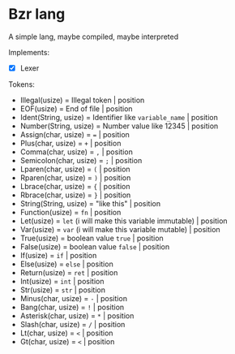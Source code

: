 # Bzr lang

A simple lang, maybe compiled, maybe interpreted

Implements: <br>
- [x] Lexer

Tokens:
- Illegal(usize) = Illegal token | position
- EOF(usize) = End of file | position
- Ident(String, usize) = Identifier like `variable_name` | position
- Number(String, usize) = Number value like 12345 | position
- Assign(char, usize) = `=` | position
- Plus(char, usize) = `+` | position
- Comma(char, usize) = `,` | position
- Semicolon(char, usize) = `;` | position
- Lparen(char, usize) = `(` | position
- Rparen(char, usize) = `)` | position
- Lbrace(char, usize) = `{` | position
- Rbrace(char, usize) = `}` | position
- String(String, usize) = "like this" | position
- Function(usize) = `fn` | position
- Let(usize) = `let` (i will make this variable immutable) | position
- Var(usize) = `var` (i will make this variable mutable) | position
- True(usize) = boolean value `true` | position
- False(usize) = boolean value `false` | position
- If(usize) = `if` | position
- Else(usize) = `else` | position
- Return(usize) = `ret` | position
- Int(usize) = `int` | position
- Str(usize) = `str` | position
- Minus(char, usize) = `-` | position
- Bang(char, usize) = `!` | position
- Asterisk(char, usize) = `*` | position
- Slash(char, usize) = `/` | position
- Lt(char, usize) = `<` | position
- Gt(char, usize) = `<` | position